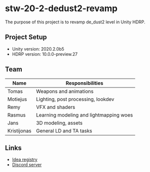 # stw-20-2-dedust2-revamp
The purpose of this project is to revamp de_dust2 level in Unity HDRP.
## Project Setup
* Unity version: 2020.2.0b5
* HDRP version: 10.0.0-preview.27
## Team 
Name | Responsibilities
------------ | -------------
Tomas | Weapons and animations
Motiejus | Lighting, post processing, lookdev
Remy | VFX and shaders
Rasmus | Learning modeling and lightmapping woes
Jans | 3D modeling, assets
Kristijonas | General LD and TA tasks
## Links
* [Idea registry](https://idea-registry.cds.unity3d.com/event/scenario-test-week-2020-2)
* [Discord server](https://discord.gg/kCgDSA)
